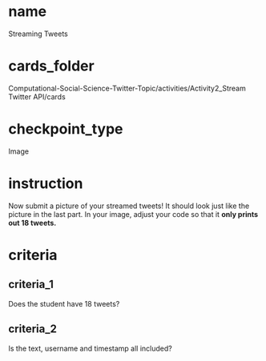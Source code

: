 # name

Streaming Tweets

# cards_folder

Computational-Social-Science-Twitter-Topic/activities/Activity2_Stream Twitter API/cards

# checkpoint_type
  
Image

# instruction

Now submit a picture of your streamed tweets! It should look just like the picture in the last part. In your image, adjust your code so that it **only prints out 18 tweets.**

# criteria

## criteria_1

Does the student have 18 tweets?

## criteria_2

Is the text, username and timestamp all included?